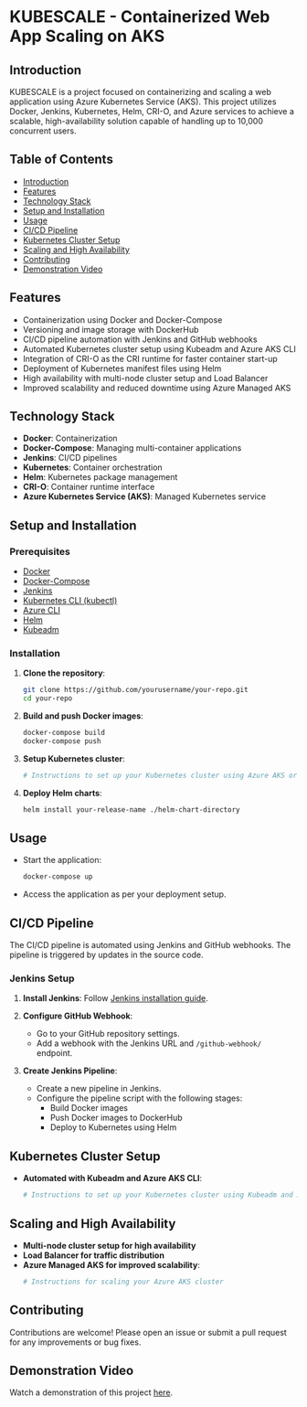 # KUBESCALE - Containerized Web App Scaling on AKS

## Introduction
KUBESCALE is a project focused on containerizing and scaling a web application using Azure Kubernetes Service (AKS). This project utilizes Docker, Jenkins, Kubernetes, Helm, CRI-O, and Azure services to achieve a scalable, high-availability solution capable of handling up to 10,000 concurrent users.

## Table of Contents
- [Introduction](#introduction)
- [Features](#features)
- [Technology Stack](#technology-stack)
- [Setup and Installation](#setup-and-installation)
- [Usage](#usage)
- [CI/CD Pipeline](#cicd-pipeline)
- [Kubernetes Cluster Setup](#kubernetes-cluster-setup)
- [Scaling and High Availability](#scaling-and-high-availability)
- [Contributing](#contributing)
- [Demonstration Video](#demonstration-video)

## Features
- Containerization using Docker and Docker-Compose
- Versioning and image storage with DockerHub
- CI/CD pipeline automation with Jenkins and GitHub webhooks
- Automated Kubernetes cluster setup using Kubeadm and Azure AKS CLI
- Integration of CRI-O as the CRI runtime for faster container start-up
- Deployment of Kubernetes manifest files using Helm
- High availability with multi-node cluster setup and Load Balancer
- Improved scalability and reduced downtime using Azure Managed AKS

## Technology Stack
- **Docker**: Containerization
- **Docker-Compose**: Managing multi-container applications
- **Jenkins**: CI/CD pipelines
- **Kubernetes**: Container orchestration
- **Helm**: Kubernetes package management
- **CRI-O**: Container runtime interface
- **Azure Kubernetes Service (AKS)**: Managed Kubernetes service

## Setup and Installation

### Prerequisites
- [Docker](https://www.docker.com/get-started)
- [Docker-Compose](https://docs.docker.com/compose/install/)
- [Jenkins](https://www.jenkins.io/download/)
- [Kubernetes CLI (kubectl)](https://kubernetes.io/docs/tasks/tools/install-kubectl/)
- [Azure CLI](https://docs.microsoft.com/en-us/cli/azure/install-azure-cli)
- [Helm](https://helm.sh/docs/intro/install/)
- [Kubeadm](https://kubernetes.io/docs/setup/production-environment/tools/kubeadm/install-kubeadm/)

### Installation
1. **Clone the repository**:
    ```sh
    git clone https://github.com/yourusername/your-repo.git
    cd your-repo
    ```

2. **Build and push Docker images**:
    ```sh
    docker-compose build
    docker-compose push
    ```

3. **Setup Kubernetes cluster**:
    ```sh
    # Instructions to set up your Kubernetes cluster using Azure AKS or other providers
    ```

4. **Deploy Helm charts**:
    ```sh
    helm install your-release-name ./helm-chart-directory
    ```

## Usage
- Start the application:
    ```sh
    docker-compose up
    ```
- Access the application as per your deployment setup.

## CI/CD Pipeline
The CI/CD pipeline is automated using Jenkins and GitHub webhooks. The pipeline is triggered by updates in the source code.

### Jenkins Setup
1. **Install Jenkins**: Follow [Jenkins installation guide](https://www.jenkins.io/doc/book/installing/).
2. **Configure GitHub Webhook**:
    - Go to your GitHub repository settings.
    - Add a webhook with the Jenkins URL and `/github-webhook/` endpoint.

3. **Create Jenkins Pipeline**:
    - Create a new pipeline in Jenkins.
    - Configure the pipeline script with the following stages:
        - Build Docker images
        - Push Docker images to DockerHub
        - Deploy to Kubernetes using Helm

## Kubernetes Cluster Setup
- **Automated with Kubeadm and Azure AKS CLI**:
    ```sh
    # Instructions to set up your Kubernetes cluster using Kubeadm and Azure AKS CLI
    ```

## Scaling and High Availability
- **Multi-node cluster setup for high availability**
- **Load Balancer for traffic distribution**
- **Azure Managed AKS for improved scalability**:
    ```sh
    # Instructions for scaling your Azure AKS cluster
    ```

## Contributing
Contributions are welcome! Please open an issue or submit a pull request for any improvements or bug fixes.

## Demonstration Video
Watch a demonstration of this project [here](https://drive.google.com/drive/u/0/folders/1BwiClpP-vdeAmNBedWCPOTsxASKrgGOb).
